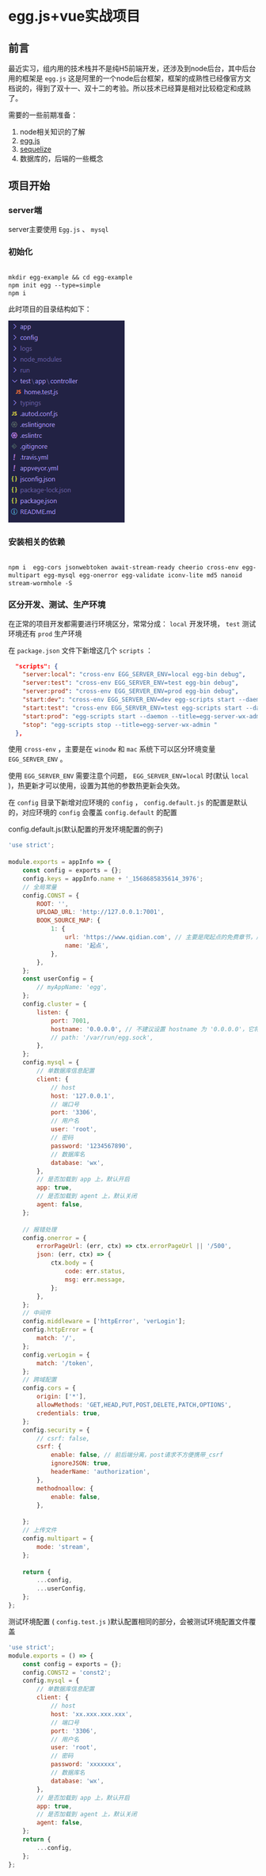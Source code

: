 # egg.js+vue实战项目

## 前言

最近实习，组内用的技术栈并不是纯H5前端开发，还涉及到node后台，其中后台用的框架是 `egg.js` 这是阿里的一个node后台框架，框架的成熟性已经像官方文档说的，得到了双十一、双十二的考验。所以技术已经算是相对比较稳定和成熟了。

需要的一些前期准备：

1. node相关知识的了解
2. [egg.js](https://eggjs.org/zh-cn/intro/quickstart.html)
3. [sequelize](https://www.sequelize.com.cn/)
4. 数据库的，后端的一些概念

## 项目开始

### server端

server主要使用 `Egg.js` 、 `mysql`

### 初始化

``` 

mkdir egg-example && cd egg-example
npm init egg --type=simple
npm i
```

此时项目的目录结构如下：

![project.png](./assets/imgs/project.png)

### 安装相关的依赖

``` 

npm i  egg-cors jsonwebtoken await-stream-ready cheerio cross-env egg-multipart egg-mysql egg-onerror egg-validate iconv-lite md5 nanoid stream-wormhole -S

```

### 区分开发、测试、生产环境

在正常的项目开发都需要进行环境区分，常常分成： `local` 开发环境， `test` 测试环境还有 `prod` 生产环境

在 `package.json` 文件下新增这几个 `scripts` ：

``` json
  "scripts": {
    "server:local": "cross-env EGG_SERVER_ENV=local egg-bin debug",
    "server:test": "cross-env EGG_SERVER_ENV=test egg-bin debug",
    "server:prod": "cross-env EGG_SERVER_ENV=prod egg-bin debug",
    "start:dev": "cross-env EGG_SERVER_ENV=dev egg-scripts start --daemon --title=egg-server-wx-admin ",
    "start:test": "cross-env EGG_SERVER_ENV=test egg-scripts start --daemon --title=egg-server-wx-admin ",
    "start:prod": "egg-scripts start --daemon --title=egg-server-wx-admin ",
    "stop": "egg-scripts stop --title=egg-server-wx-admin "
  },

```

使用 `cross-env` ，主要是在 `winodw` 和 `mac` 系统下可以区分环境变量 `EGG_SERVER_ENV` 。

使用 `EGG_SERVER_ENV` 需要注意个问题， `EGG_SERVER_ENV=local` 时(默认 `local` )，热更新才可以使用，设置为其他的参数热更新会失效。

在 `config` 目录下新增对应环境的 `config` ， `config.default.js` 的配置是默认的，对应环境的 `config` 会覆盖 `config.default` 的配置

config.default.js(默认配置的开发环境配置的例子)

``` js
'use strict';

module.exports = appInfo => {
    const config = exports = {};
    config.keys = appInfo.name + '_1568685835614_3976';
    // 全局常量
    config.CONST = {
        ROOT: '',
        UPLOAD_URL: 'http://127.0.0.1:7001',
        BOOK_SOURCE_MAP: {
            1: {
                url: 'https://www.qidian.com', // 主要是爬起点的免费章节，后续可以加入其它网站源
                name: '起点',
            },
        },
    };
    const userConfig = {
        // myAppName: 'egg',
    };
    config.cluster = {
        listen: {
            port: 7001,
            hostname: '0.0.0.0', // 不建议设置 hostname 为 '0.0.0.0'，它将允许来自外部网络和来源的连接，请在知晓风险的情况下使用
            // path: '/var/run/egg.sock',
        },
    };
    config.mysql = {
        // 单数据库信息配置
        client: {
            // host
            host: '127.0.0.1',
            // 端口号
            port: '3306',
            // 用户名
            user: 'root',
            // 密码
            password: '1234567890',
            // 数据库名
            database: 'wx',
        },
        // 是否加载到 app 上，默认开启
        app: true,
        // 是否加载到 agent 上，默认关闭
        agent: false,
    };

    // 报错处理
    config.onerror = {
        errorPageUrl: (err, ctx) => ctx.errorPageUrl || '/500',
        json: (err, ctx) => {
            ctx.body = {
                code: err.status,
                msg: err.message,
            };
        },
    };
    // 中间件
    config.middleware = ['httpError', 'verLogin'];
    config.httpError = {
        match: '/',
    };
    config.verLogin = {
        match: '/token',
    };
    // 跨域配置
    config.cors = {
        origin: ['*'],
        allowMethods: 'GET,HEAD,PUT,POST,DELETE,PATCH,OPTIONS',
        credentials: true,
    };
    config.security = {
        // csrf: false,
        csrf: {
            enable: false, // 前后端分离，post请求不方便携带_csrf
            ignoreJSON: true,
            headerName: 'authorization',
        },
        methodnoallow: {
            enable: false,
        },

    };
    // 上传文件
    config.multipart = {
        mode: 'stream',
    };

    return {
        ...config,
        ...userConfig,
    };
};
```

测试环境配置 ( `config.test.js` )默认配置相同的部分，会被测试环境配置文件覆盖

``` js
'use strict';
module.exports = () => {
    const config = exports = {};
    config.CONST2 = 'const2';
    config.mysql = {
        // 单数据库信息配置
        client: {
            // host
            host: 'xx.xxx.xxx.xxx',
            // 端口号
            port: '3306',
            // 用户名
            user: 'root',
            // 密码
            password: 'xxxxxxx',
            // 数据库名
            database: 'wx',
        },
        // 是否加载到 app 上，默认开启
        app: true,
        // 是否加载到 agent 上，默认关闭
        agent: false,
    };
    return {
        ...config,
    };
};
```
